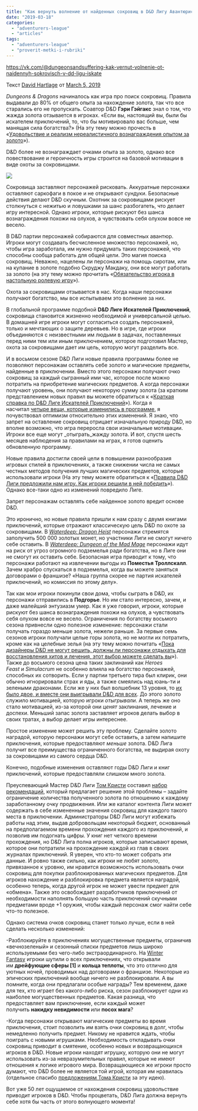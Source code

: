 ```yaml
---
title: "Как вернуть волнение от найденных сокровищ в D&D Лигу Авантюристов"
date: "2019-03-18"
categories: 
  - "adventurers-league"
  - "articles"
tags: 
  - "adventurers-league"
  - "proverit-metki-i-rubriki"
---
```


https://vk.com/@dungeonsandsuffering-kak-vernut-volnenie-ot-naidennyh-sokrovisch-v-dd-ligu-iskate

Текст [David Hartlage](https://vk.com/away.php?to=https%3A%2F%2Fdmdavid.com%2Ftag%2Fauthor%2Fadmin%2F&cc_key=) от [March 5, 2019](https://vk.com/away.php?to=https%3A%2F%2Fdmdavid.com%2Ftag%2Fbring-the-thrill-of-finding-treasure-back-to-the-adventurers-league%2F&cc_key=)

_Dungeons & Dragons_ начиналось как игра про поиск сокровищ. Правила выдавали до 80% от общего опыта за нахождение золота, так что все старались его не пропускать. Соавтор D&D **Гэри Гэйгакс** знал о том, что жажда золота отзывается в игроках. «Если вы, настоящий вы, были бы искателем приключений, то, что бы мотивировало вас больше, чем манящая сила богатства?» (На эту тему можно прочесть в «[Удовольствие и реализм нереалистичного вознаграждения опытом за золото](https://vk.com/away.php?to=https%3A%2F%2Fdmdavid.com%2Ftag%2Fthe-fun-and-realism-of-unrealistically-awarding-experience-points-for-gold%2F&cc_key=)»).

D&D более не вознаграждает очками опыта за золото, однако все повествование и героичность игры строится на базовой мотивации в виде охоты за сокровищами.

![](https://pp.userapi.com/c849324/v849324599/14c849/0hTpNbZnszE.jpg)

Сокровища заставляют персонажей рисковать. Аккуратные персонажи оставляют саркофаги в покое и не открывают сундуки. Безопасные действия делают D&D скучным. Охотник за сокровищами рискует столкнуться с нежитью и ловушками за шанс разбогатеть, что делает игру интересной. Однако игроки, которые рискуют без шанса вознаграждения похожи на олухов, а чувствовать себя олухом вовсе не весело.

В D&D партии персонажей собираются для совместных авантюр. Игроки могут создавать бесчисленное множество персонажей, но, чтобы игра заработала, им нужно придумать таких персонажей, что способны сообща работать для общей цели. Это магия поиска сокровищ. Неважно, нацелены ли персонажи на помощь сиротам, или на купание в золоте подобно Скруджу Макдаку, они все могут работать за золото (на эту тему можно прочитать «[Обязательство игрока в настольную ролевую игру](https://vk.com/away.php?to=https%3A%2F%2Fdmdavid.com%2Ftag%2Fa-role-playing-game-players-obligation%2F&cc_key=)»).

Охота за сокровищами отзывается в нас. Когда наши персонажи получают богатство, мы все испытываем это волнение за них.

В глобальной программе подобной **D&D Лиге Искателей Приключений**, сокровища становится жизненно необходимой и универсальной целью. В домашней игре игроки могут согласиться создать персонажей, только и мечтающих о защите деревьев. Но в игре, где игроки объединяются с неизвестными им людьми в задачах, поставленных перед ними тем или иным приключением, которое подготовил Мастер, охота за сокровищами дает им цель, которую могут разделить все.

И в восьмом сезоне D&D Лиги новые правила программы более не позволяют персонажам оставлять себе золото и магические предметы, найденные в приключении. Вместо этого персонажи получают очко сокровищ за каждый сыгранный ими час, которое после можно потратить на приобретение магических предметов. А когда персонажи получают уровень, они получают некоторую сумму золота (за кратким представлением новых правил вы можете обратиться к «[Краткая справка по D&D Лиге Искателей Приключений](https://vk.com/away.php?to=https%3A%2F%2Fdmdavid.com%2Ftag%2Fmy-dungeons-dragons-adventurers-league-quick-reference-sheet%2F&cc_key=)»). Когда я насчитал [четыре вещи, которые изменились в программе](https://vk.com/away.php?to=https%3A%2F%2Fdmdavid.com%2Ftag%2Ffour-ways-the-new-dd-adventurers-league-rules-reshape-the-campaign-and-one-way-they-dont%2F&cc_key=), я почувствовал оптимизм относительно этих изменений. Я знаю, что запрет на оставление сокровищ отрицает изначальную природу D&D, но вполне возможно, что игра переросла свои изначальные мотивации. Игроки все еще могут _отыграть_жажду золота. И вот, спустя шесть месяцев наблюдения за правилами на играх, я готов оценить обновленную программу.

Новые правила достигли своей цели в повышении разнообразия игровых стилей в приключениях, а также снижении числа не самых честных методов получения лучших магических предметов, которые использовали игроки (На эту тему можете обратиться к «[Правила D&D Лиги предложили нам игру. Как игроки решили в ней победить](https://vk.com/away.php?to=https%3A%2F%2Fdmdavid.com%2Ftag%2Fthe-adventurers-league-campaign-rules-offered-a-game-how-gamers-played-to-win%2F&cc_key=)»). Однако все-таки одно из изменений повредило Лиге.

Запрет персонажам оставлять себе найденное золото вредит основе D&D.

Это иронично, но новые правила пришли к нам сразу с двумя книгами приключений, которые отражают классическую цель D&D по охоте за сокровищами. В _[Waterdeep: Dragon Heist](https://vk.com/away.php?to=https%3A%2F%2Fwww.amazon.com%2Fgp%2Fproduct%2F0786966254%2Fref%3Das_li_qf_asin_il_tl%3Fie%3DUTF8%26tag%3Ddmdavid-20%26creative%3D9325%26linkCode%3Das2%26creativeASIN%3D0786966254%26linkId%3Dbf17b45204f6f5d95939c3b9bad50c5c&cc_key=)_ персонажи стремятся заполучить 500 000 золотых монет, но участники Лиги не смогут ничего себе оставить. В _[Waterdeep: Dungeon of the Mad Mage](https://vk.com/away.php?to=https%3A%2F%2Fwww.amazon.com%2Fgp%2Fproduct%2F0786966262%2Fref%3Das_li_qf_asin_il_tl%3Fie%3DUTF8%26tag%3Ddmdavid-20%26creative%3D9325%26linkCode%3Das2%26creativeASIN%3D0786966262%26linkId%3Ddf20fd44c152316e9146e3ec23ac4b7d&cc_key=)_ персонажи идут на риск от угроз огромного подземелья ради богатства, но в Лиге они не смогут их оставить себе. Безопасная игра приводит к тому, что персонажи работают на извлечении выгоды из **Поместья Троллскалл**. Зачем храбро спускаться в подземелья, когда вы можете заняться договорами о франшизе? «Наша группа скорее не партия искателей приключений, но комиссия по этому делу».

Так как мои игроки покинули свои дома, чтобы сыграть в D&D, их персонажи отправились в **Подгорье**. Но им стало интересно, зачем, и даже малейший энтузиазм умер. Как я уже говорил, игроки, которые рискуют без шанса вознаграждения похожи на олухов, а чувствовать себя олухом вовсе не весело. Ограничения по богатству восьмого сезона привнесли одно полезное изменение: персонажи стали получать гораздо меньше золота, нежели раньше. За первые семь сезонов игроки получали целые горы золота, но не могли их потратить, кроме как на целебные зелья (на эту тему можно почитать «[Пока дизайнеры D&D не могут решить, должны ли персонажи отдыхать для восстановления хитов и лечения, этот выбор можете сделать вы](https://vk.com/@drakzar-poka-dizainery-dd-ne-mogut-reshit-dolzhny-li-personazhi-otdy)»). Также до восьмого сезона цена таких заклинаний как _Heroes Feast_ и _Simulacrum_ не особенно влияла на богатство персонажей, способных их сотворить. Если у партии третьего тира был клирик, они обычно игнорировали страх и яды, а также смеялись над юань-ти и зелеными драконами. Если же у них был волшебник 13 уровня, то [их было двое, и вместе они выигрывали D&D для всех](https://vk.com/@drakzar-esli-by-stili-igry-v-dd-mogli-govorit-to-tot-kotoryi-ya-nena). До этого золото служило мотивацией, которую игроки _отыгрывали_. А теперь же оно стало мотивацией, из-за которой они _ценят_ заклинания, лечение и доспехи. Меньший запас золота заставляет игроков делать выбор в своих тратах, а выбор делает игры интереснее.

Простое изменение может решить эту проблему. Сделайте золото наградой, которую персонажи могут себе оставить, а затем напишите приключения, которые предоставляют _меньше_ золота. D&D Лига получит все преимущества ограниченного богатства, не выдирая охоту за сокровищами из самого сердца D&D.

Конечно, подобные изменения оставляют годы D&D Лиги и книг приключений, которые предоставляли слишком много золота.

Преуспевающий Мастер D&D Лиги [Том Кристи](https://vk.com/away.php?to=http%3A%2F%2Fwww.d20play.com%2F&cc_key=) составил [набор рекомендаций](https://vk.com/away.php?to=http%3A%2F%2Fwww.d20play.com%2FRplaying%2FDownloads%2FRecommendations.pdf&cc_key=), который предлагает решение этой проблемы – задайте ограничение количества полученного золота по отношению к каждому заработанному очку продвижения. Или же каталог контента Лиги может содержать в себе измененные значения сокровищ для каждого такого места в приключении. Администраторы D&D Лиги могут избежать работы над этим, выдав добровольцам некоторый бюджет, основанный на предполагаемом времени прохождения каждого из приключений, и позволив им подогнать цифры. У книг нет четкого времени прохождения, но D&D Лига полна игроков, которые записывают время, которое они потратили на прохождение каждой из глав в своих журналах приключений. Я уверен, что кто-то может собрать эти данные. И ровно также сильно, как игроки не любят золото, привязанное к уровню, им нравится возможность использовать очки сокровищ для покупки разблокированных магических предметов. Для игроков нахождение и разблокировка предмета является наградой, особенно теперь, когда другой игрок не может увести предмет для «обмена». Также это освобождает разработчиков приключений от необходимости наполнять большую часть приключений скучными предметами вроде +1 оружия, чтобы каждый персонаж смог найти себе что-то полезное.

Однако система очков сокровищ станет только лучше, если в ней сделать несколько изменений:

\-Разблокируйте в приключениях могущественные предметы, ограничив «вечнозеленый» и сезонный списки предметов лишь широко используемыми без чего-либо экстраординарного. На [Winter Fantasy](https://vk.com/away.php?to=https%3A%2F%2Fdmdavid.com%2Ftag%2F8-dd-thoughts-from-winter-fantasy%2F&cc_key=) игроки шутили о всех приключениях, что открывали им **дрейфующие сферы \[1\]** и **кольца теплоты**, что это отлично для уютных ночей, проводимых над договорами о франшизе. Некоторые из эпических приключений вообще ничего не разблокировали. А вы помните, когда они предлагали особые награды? Тем временем, даже для тех, кто играет без какого-либо риска, сезон разблокирует одни из наиболее могущественных предметов. Какая разница, что предоставляет вам приключение, если каждый может получить **накидку невидимости** или **посох мага**?

\-Когда персонажи открывают магические предметы во время приключения, стоит позволить им взять очки сокровищ в долг, чтобы немедленно получить предмет. Никому не нравится ждать, чтобы поиграть с новыми игрушками. Необходимость откладывать очки сокровищ приводит в смятение, особенно новых и возвращающихся игроков в D&D. Новые игроки находят игрушку, которую они не могут использовать из-за невразумительных правил, которые не имеют отношения к логике игрового мира. Возвращающиеся же игроки просто думают, что D&D более не является той игрой, которая им нравилась (отдельное спасибо [предложениям Тома Кристи](https://vk.com/away.php?to=http%3A%2F%2Fwww.d20play.com%2FRplaying%2FDownloads%2FRecommendations.pdf&cc_key=) за эту идею).

Вот уже 50 лет ощущаемое от нахождения сокровищ удовольствие приводит игроков в D&D. Чтобы процветать, D&D Лига должна вернуть себе хотя бы часть от этого волнующего момента!
